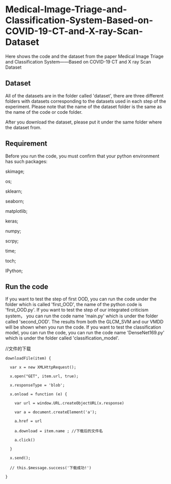 # Medical-Image-Triage-and-Classification-System-Based-on-COVID-19-CT-and-X-ray-Scan-Dataset

Here shows the code and the dataset from the paper Medical Image Triage and Classification System——Based on COVID-19 CT and X ray Scan Dataset

## Dataset

All of the datasets are in the folder called 'dataset', there are three different folders with datasets corresponding to the datasets used in each step of the experiment. Please note that the name of the dataset folder is the same as the name of the code or code folder.

After you download the dataset, please put it under the same folder where the dataset from.

## Requirement

Before you run the code, you must confirm that your python environment has such packages:

skimage;

os;

sklearn;

seaborn;

matplotlib;

keras;

numpy;

scrpy;

time;

toch;

IPython;



## Run the code

If you want to test the step of first OOD, you can run the code under the folder which is called 'first_OOD', the name of the python code is 'first_OOD.py'.
If you want to test the step of our integrated criticism system， you can run the code name 'main.py' which is under the folder called 'second_OOD'. The results from both the GLCM_SVM and our VMDD will be shown when you run the code.
If you want to test the classification model, you can run the code, you can run the code name 'DenseNet169.py' which is under the folder called 'classification_model'.

 //文件的下载
 
    downloadFile(item) {
    
      var x = new XMLHttpRequest();
      
      x.open("GET", item.url, true);
      
      x.responseType = 'blob';
      
      x.onload = function (e) {
      
        var url = window.URL.createObjectURL(x.response)
        
        var a = document.createElement('a');
        
        a.href = url
        
        a.download = item.name ; //下载后的文件名
        
        a.click()
        
      }
      
      x.send();
      
      // this.$message.success('下载成功!')
      
    }



